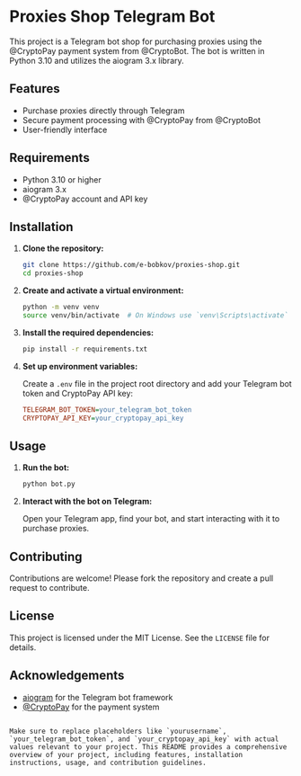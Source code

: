 # Proxies Shop Telegram Bot

This project is a Telegram bot shop for purchasing proxies using the @CryptoPay payment system from @CryptoBot. The bot is written in Python 3.10 and utilizes the aiogram 3.x library.

## Features

- Purchase proxies directly through Telegram
- Secure payment processing with @CryptoPay from @CryptoBot
- User-friendly interface

## Requirements

- Python 3.10 or higher
- aiogram 3.x
- @CryptoPay account and API key

## Installation

1. **Clone the repository:**

   ```sh
   git clone https://github.com/e-bobkov/proxies-shop.git
   cd proxies-shop
   ```

2. **Create and activate a virtual environment:**

   ```sh
   python -m venv venv
   source venv/bin/activate  # On Windows use `venv\Scripts\activate`
   ```

3. **Install the required dependencies:**

   ```sh
   pip install -r requirements.txt
   ```

4. **Set up environment variables:**

   Create a `.env` file in the project root directory and add your Telegram bot token and CryptoPay API key:

   ```ini
   TELEGRAM_BOT_TOKEN=your_telegram_bot_token
   CRYPTOPAY_API_KEY=your_cryptopay_api_key
   ```

## Usage

1. **Run the bot:**

   ```sh
   python bot.py
   ```

2. **Interact with the bot on Telegram:**

   Open your Telegram app, find your bot, and start interacting with it to purchase proxies.

## Contributing

Contributions are welcome! Please fork the repository and create a pull request to contribute.

## License

This project is licensed under the MIT License. See the `LICENSE` file for details.

## Acknowledgements

- [aiogram](https://github.com/aiogram/aiogram) for the Telegram bot framework
- [@CryptoPay](https://pypi.org/project/crypto-pay-api-sdk/) for the payment system

```

Make sure to replace placeholders like `yourusername`, `your_telegram_bot_token`, and `your_cryptopay_api_key` with actual values relevant to your project. This README provides a comprehensive overview of your project, including features, installation instructions, usage, and contribution guidelines.
